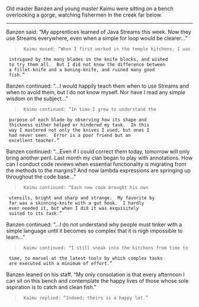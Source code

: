Old master Banzen and young master Kaimu were sitting on a bench overlooking a gorge, watching fishermen in the creek far below.

----------

Banzen said: “My apprentices learned of Java Streams this week.  Now they use Streams everywhere, even when a simple for loop would be clearer...”

>      Kaimu mused: “When I first worked in the temple kitchens, I was
     intrigued by the many blades in the knife blocks, and wished
     to try them all.  But I did not know the difference between
     a fillet-knife and a boning-knife, and ruined many good
     fish.”

Banzen continued: “...I would happily teach them when to use Streams and when to avoid them, but I do not know myself. Nor have I read any simple wisdom on the subject...”

>      Kaimu continued: “In time I grew to understand the
     purpose of each blade by observing how its shape and
     thickness either helped or hindered my task.  In this
     way I mastered not only the knives I used, but ones I
     had never seen.  Error is a poor friend but an
     excellent teacher.”

Banzen continued: “...Even if I could correct them today, tomorrow will only bring another peril.  Last month my clan began to play with annotations.  How can I conduct code reviews when essential functionality is migrating from the methods to the margins?  And now lambda expressions are springing up throughout the code base...”

>      Kaimu continued: “Each new cook brought his own
     utensils, bright and sharp and strange.  My favorite by
     far was a skinning-knife with a gut hook.  I hardly
     ever needed it, but when I did it was exquisitely
     suited to its task.”

Banzen continued: “...I do not understand why people must tinker with a simple language until it becomes so complex that it is nigh impossible to learn...”

>      Kaimu continued: “I still sneak into the kitchens from time to
     time, to marvel at the latest tools by which complex tasks
     are executed with a minimum of effort.”

Banzen leaned on his staff. “My only consolation is that every afternoon I can sit on this bench and contemplate the happy lives of those whose sole aspiration is to catch and clean fish.”

>      Kaimu replied: “Indeed; theirs is a happy lot.”

